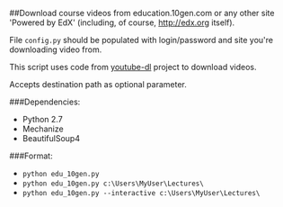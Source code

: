 ##Download course videos from education.10gen.com or any other site 'Powered by EdX' (including, of course, http://edx.org itself).

File `config.py` should be populated with login/password and site you're downloading video from.

This script uses code from [youtube-dl](https://github.com/rg3/youtube-dl/) project to download videos.

Accepts destination path as optional parameter.

###Dependencies:
* Python 2.7
* Mechanize
* BeautifulSoup4

###Format:
+ `python edu_10gen.py`
+ `python edu_10gen.py c:\Users\MyUser\Lectures\`
+ `python edu_10gen.py --interactive c:\Users\MyUser\Lectures\`
